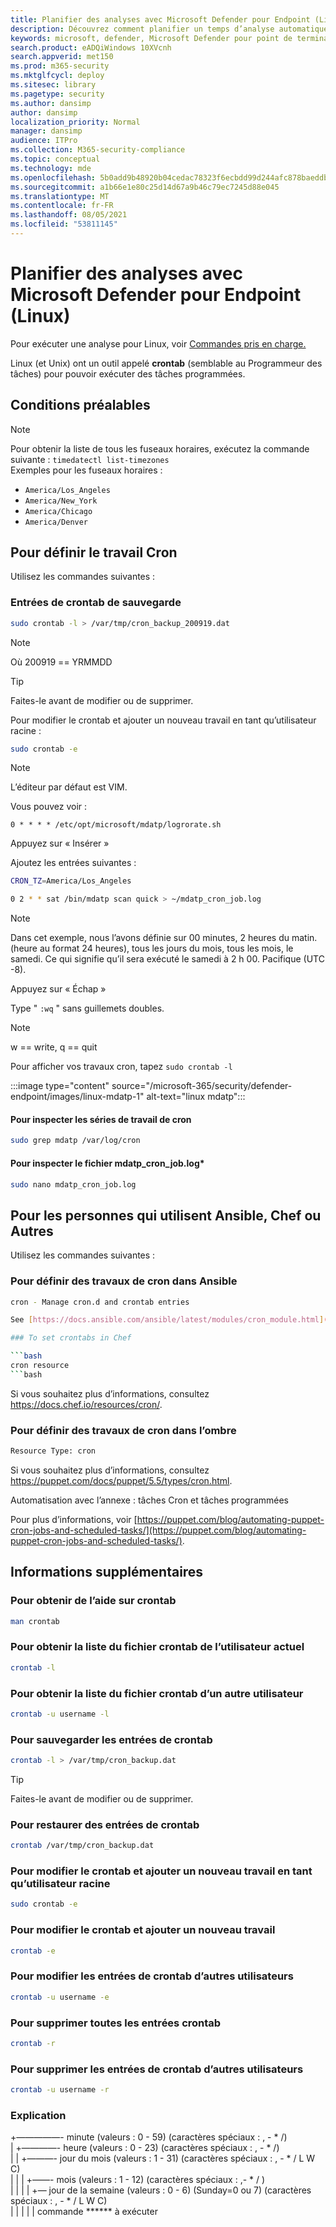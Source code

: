 ```yaml
---
title: Planifier des analyses avec Microsoft Defender pour Endpoint (Linux)
description: Découvrez comment planifier un temps d’analyse automatique pour Microsoft Defender pour Endpoint (Linux) afin de mieux protéger les ressources de votre organisation.
keywords: microsoft, defender, Microsoft Defender pour point de terminaison, linux, analyses, antivirus, microsoft defender pour point de terminaison (linux)
search.product: eADQiWindows 10XVcnh
search.appverid: met150
ms.prod: m365-security
ms.mktglfcycl: deploy
ms.sitesec: library
ms.pagetype: security
ms.author: dansimp
author: dansimp
localization_priority: Normal
manager: dansimp
audience: ITPro
ms.collection: M365-security-compliance
ms.topic: conceptual
ms.technology: mde
ms.openlocfilehash: 5b0add9b48920b04cedac78323f6ecbdd99d244afc878baeddb00944d032fa1e
ms.sourcegitcommit: a1b66e1e80c25d14d67a9b46c79ec7245d88e045
ms.translationtype: MT
ms.contentlocale: fr-FR
ms.lasthandoff: 08/05/2021
ms.locfileid: "53811145"
---
```

# <a name="schedule-scans-with-microsoft-defender-for-endpoint-linux"></a>Planifier des analyses avec Microsoft Defender pour Endpoint (Linux)

Pour exécuter une analyse pour Linux, voir [Commandes pris en charge.](/microsoft-365/security/defender-endpoint/linux-resources#supported-commands)

Linux (et Unix) ont un outil appelé **crontab** (semblable au Programmeur des tâches) pour pouvoir exécuter des tâches programmées.

## <a name="pre-requisite"></a>Conditions préalables

> [!NOTE]
> Pour obtenir la liste de tous les fuseaux horaires, exécutez la commande suivante : `timedatectl list-timezones`<br>
> Exemples pour les fuseaux horaires :
>
> - `America/Los_Angeles`
> - `America/New_York`
> - `America/Chicago`
> - `America/Denver`

## <a name="to-set-the-cron-job"></a>Pour définir le travail Cron

Utilisez les commandes suivantes :

### <a name="backup-crontab-entries"></a>Entrées de crontab de sauvegarde

```bash
sudo crontab -l > /var/tmp/cron_backup_200919.dat
```

> [!NOTE]
> Où 200919 == YRMMDD

> [!TIP]
> Faites-le avant de modifier ou de supprimer.

Pour modifier le crontab et ajouter un nouveau travail en tant qu’utilisateur racine :

```bash
sudo crontab -e
```

> [!NOTE]
> L’éditeur par défaut est VIM.

Vous pouvez voir :

```outbou
0 * * * * /etc/opt/microsoft/mdatp/logrorate.sh
```

Appuyez sur « Insérer »

Ajoutez les entrées suivantes :

```bash
CRON_TZ=America/Los_Angeles

0 2 * * sat /bin/mdatp scan quick > ~/mdatp_cron_job.log
```

> [!NOTE]
> Dans cet exemple, nous l’avons définie sur 00 minutes, 2 heures du matin. (heure au format 24 heures), tous les jours du mois, tous les mois, le samedi. Ce qui signifie qu’il sera exécuté le samedi à 2 h 00. Pacifique (UTC -8).

Appuyez sur « Échap »

Type " `:wq` " sans guillemets doubles.

> [!NOTE]
> w == write, q == quit

Pour afficher vos travaux cron, tapez `sudo crontab -l`

:::image type="content" source="/microsoft-365/security/defender-endpoint/images/linux-mdatp-1" alt-text="linux mdatp":::

#### <a name="to-inspect-cron-job-runs"></a>Pour inspecter les séries de travail de cron

```bash
sudo grep mdatp /var/log/cron
```

#### <a name="to-inspect-the-mdatp_cron_joblog"></a>Pour inspecter le fichier mdatp_cron_job.log*

```bash
sudo nano mdatp_cron_job.log
```

## <a name="for-those-who-use-ansible-chef-or-puppet"></a>Pour les personnes qui utilisent Ansible, Chef ou Autres

Utilisez les commandes suivantes :

### <a name="to-set-cron-jobs-in-ansible"></a>Pour définir des travaux de cron dans Ansible

```bash
cron - Manage cron.d and crontab entries

See [https://docs.ansible.com/ansible/latest/modules/cron_module.html](https://docs.ansible.com/ansible/latest/modules/cron_module.html) for more information.

### To set crontabs in Chef

```bash
cron resource
```bash

```
Si vous souhaitez plus d’informations, consultez <https://docs.chef.io/resources/cron/>.

### <a name="to-set-cron-jobs-in-puppet"></a>Pour définir des travaux de cron dans l’ombre

```bash
Resource Type: cron
```

Si vous souhaitez plus d’informations, consultez <https://puppet.com/docs/puppet/5.5/types/cron.html>.

Automatisation avec l’annexe : tâches Cron et tâches programmées

Pour plus d’informations, voir [https://puppet.com/blog/automating-puppet-cron-jobs-and-scheduled-tasks/](https://puppet.com/blog/automating-puppet-cron-jobs-and-scheduled-tasks/).

## <a name="additional-information"></a>Informations supplémentaires

### <a name="to-get-help-with-crontab"></a>Pour obtenir de l’aide sur crontab

```bash
man crontab
```

### <a name="to-get-a-list-of-crontab-file-of-the-current-user"></a>Pour obtenir la liste du fichier crontab de l’utilisateur actuel

```bash
crontab -l
```

### <a name="to-get-a-list-of-crontab-file-of-another-user"></a>Pour obtenir la liste du fichier crontab d’un autre utilisateur

```bash
crontab -u username -l
```

### <a name="to-backup-crontab-entries"></a>Pour sauvegarder les entrées de crontab

```bash
crontab -l > /var/tmp/cron_backup.dat
```

> [!TIP]
> Faites-le avant de modifier ou de supprimer.

### <a name="to-restore-crontab-entries"></a>Pour restaurer des entrées de crontab

```bash
crontab /var/tmp/cron_backup.dat
```

### <a name="to-edit-the-crontab-and-add-a-new-job-as-a-root-user"></a>Pour modifier le crontab et ajouter un nouveau travail en tant qu’utilisateur racine

```bash
sudo crontab -e
```

### <a name="to-edit-the-crontab-and-add-a-new-job"></a>Pour modifier le crontab et ajouter un nouveau travail

```bash
crontab -e
```

### <a name="to-edit-other-users-crontab-entries"></a>Pour modifier les entrées de crontab d’autres utilisateurs

```bash
crontab -u username -e
```

### <a name="to-remove-all-crontab-entries"></a>Pour supprimer toutes les entrées crontab

```bash
crontab -r
```

### <a name="to-remove-other-users-crontab-entries"></a>Pour supprimer les entrées de crontab d’autres utilisateurs

```bash
crontab -u username -r
```

### <a name="explanation"></a>Explication

+—————- minute (valeurs : 0 - 59) (caractères spéciaux : , - * /)  <br>
| +————- heure (valeurs : 0 - 23) (caractères spéciaux : , - * /) <br>
| | +———- jour du mois (valeurs : 1 - 31) (caractères spéciaux : , - * / L W C)  <br>
| | | +——- mois (valeurs : 1 - 12) (caractères spéciaux : ,- * / )  <br>
| | | | +— jour de la semaine (valeurs : 0 - 6) (Sunday=0 ou 7) (caractères spéciaux : , - * / L W C) <br>
| | | | | commande ****** à exécuter
